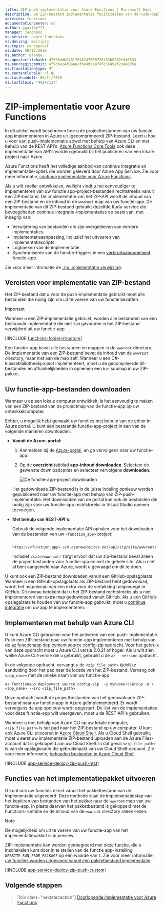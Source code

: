 ```yaml
---
title: ZIP-push-implementatie voor Azure Functions | Microsoft Docs
description: De ZIP-bestand implementatie faciliteiten van de Kudu-deployment-service gebruiken voor het publiceren van uw Azure-functies.
services: functions
documentationcenter: na
author: ggailey777
manager: jeconnoc
ms.service: azure-functions
ms.devlang: multiple
ms.topic: conceptual
ms.date: 08/12/2018
ms.author: glenga
ms.openlocfilehash: d7396ddb94017048247050726f83b0302e946633
ms.sourcegitcommit: af9cb4c4d9aaa1fbe4901af4fc3e49ef2c4e8d5e
ms.translationtype: MT
ms.contentlocale: nl-NL
ms.lasthandoff: 09/11/2018
ms.locfileid: "44347117"
---
```

# <a name="zip-deployment-for-azure-functions"></a>ZIP-implementatie voor Azure Functions

In dit artikel wordt beschreven hoe u de projectbestanden van uw functie-app implementeren in Azure uit (gecomprimeerd) ZIP-bestand. Leert u hoe u voor een push-implementatie zowel met behulp van Azure CLI en met behulp van de REST API's. [Azure Functions Core Tools](functions-run-local.md) ook deze implementatie van API's worden gebruikt bij het publiceren van een lokale project naar Azure.

Azure Functions heeft het volledige aanbod van continue integratie en implementatie-opties die worden geleverd door Azure App Service. Zie voor meer informatie, [continue implementatie voor Azure Functions](functions-continuous-deployment.md).

Als u wilt sneller ontwikkelen, wellicht vindt u het eenvoudiger te implementeren van uw functie app-project-bestanden rechtstreeks vanuit een ZIP-bestand. De implementatie van het ZIP-API wordt de inhoud van een ZIP-bestand en de inhoud in de `wwwroot` map van uw functie-app. De implementatie van dit ZIP-bestand gebruikt dezelfde Kudu-service die bevoegdheden continue integratie-implementaties op basis van, met inbegrip van:

+ Verwijdering van bestanden die zijn overgebleven van eerdere implementaties.
+ Implementatieaanpassing, inclusief het uitvoeren van implementatiescripts.
+ Logboeken van de implementatie.
+ Synchroniseren van de functie-triggers in een [verbruiksabonnement](functions-scale.md) functie-app.

Zie voor meer informatie de [.zip implementatie verwijzing](https://github.com/projectkudu/kudu/wiki/Deploying-from-a-zip-file).

## <a name="deployment-zip-file-requirements"></a>Vereisten voor implementatie van ZIP-bestand

Het ZIP-bestand dat u voor de push-implementatie gebruikt moet alle bestanden die nodig zijn om uit te voeren van uw functie bevatten.

>[!IMPORTANT]
> Wanneer u een ZIP-implementatie gebruikt, worden alle bestanden van een bestaande implementatie die niet zijn gevonden in het ZIP-bestand verwijderd uit uw functie-app.  

[!INCLUDE [functions-folder-structure](../../includes/functions-folder-structure.md)]

Een functie-app bevat alle bestanden en mappen in de `wwwroot` directory. De implementatie van een ZIP-bestand bevat de inhoud van de `wwwroot` directory, maar niet aan de map zelf. Wanneer u een C#-klassebibliotheekproject implementeert, moet u de gecompileerde dll-bestanden en afhankelijkheden in opnemen een `bin` submap in uw ZIP-pakket.

## <a name="download-your-function-app-files"></a>Uw functie-app-bestanden downloaden

Wanneer u op een lokale computer ontwikkelt, is het eenvoudig te maken van een ZIP-bestand van de projectmap van de functie-app op uw ontwikkelcomputer.

Echter, u mogelijk hebt gemaakt uw functies met behulp van de editor in Azure portal. U kunt een bestaande functie-app-project in een van de volgende manieren downloaden:

+ **Vanuit de Azure-portal:**

    1. Aanmelden bij de [Azure-portal](https://portal.azure.com), en ga vervolgens naar uw functie-app.

    2. Op de **overzicht** tabblad **app-inhoud downloaden**. Selecteer de gewenste downloadopties en selecteer vervolgens **downloaden**.

        ![De functie-app-project downloaden](./media/deployment-zip-push/download-project.png)

    Het gedownloade ZIP-bestand is in de juiste indeling opnieuw worden gepubliceerd naar uw functie-app met behulp van ZIP-push-implementatie. Het downloaden van de portal kan ook de bestanden die nodig zijn voor uw functie-app rechtstreeks in Visual Studio openen toevoegen.

+ **Met behulp van REST-API's:**

    Gebruik de volgende implementatie API ophalen voor het downloaden van de bestanden van uw `<function_app>` project: 

        https://<function_app>.scm.azurewebsites.net/api/zip/site/wwwroot/

    Inclusief `/site/wwwroot/` zorgt ervoor dat uw zip-bestand bevat alleen de projectbestanden voor functie-app en niet de gehele site. Als u niet al bent aangemeld naar Azure, wordt u gevraagd om dit te doen.  

U kunt ook een ZIP-bestand downloaden vanuit een GitHub-opslagplaats. Wanneer u een GitHub-opslagplaats als ZIP-bestand hebt gedownload, wordt het mapniveau van een extra voor de vertakking toegevoegd in GitHub. Dit niveau betekent dat u het ZIP-bestand rechtstreeks als u niet implementeren van extra map gedownload vanuit GitHub. Als u een GitHub-opslagplaats te houden van uw functie-app gebruikt, moet u [continue integratie](functions-continuous-deployment.md) om uw app te implementeren.  

## <a name="cli"></a>Implementeren met behulp van Azure CLI

U kunt Azure CLI gebruiken voor het activeren van een push-implementatie. Push een ZIP-bestand naar uw functie-app implementeren met behulp van de [az functionapp deployment source config-zip](/cli/azure/functionapp/deployment/source#az-functionapp-deployment-source-config-zip) opdracht. Voor het gebruik van deze opdracht moet u Azure CLI versie 2.0.21 of hoger. Als u wilt zien welke Azure CLI-versie die u gebruikt, gebruikt u de `az --version` opdracht.

In de volgende opdracht, vervangt u de `<zip_file_path>` tijdelijke aanduiding door het pad naar de locatie van het ZIP-bestand. Vervang ook `<app_name>` met de unieke naam van uw functie-app. 

```azurecli-interactive
az functionapp deployment source config-zip  -g myResourceGroup -n \
<app_name> --src <zip_file_path>
```

Deze opdracht wordt de projectbestanden van het gedownloade ZIP-bestand naar uw functie-app in Azure geïmplementeerd. Er wordt vervolgens de app opnieuw wordt opgestart. De lijst van de implementaties voor deze functie-app wilt weergeven, moet u de REST API's gebruiken.

Wanneer u met behulp van Azure CLI op uw lokale computer, `<zip_file_path>` is het pad naar het ZIP-bestand op uw computer. U kunt ook Azure CLI uitvoeren in [Azure Cloud Shell](../cloud-shell/overview.md). Als u Cloud Shell gebruikt, moet u eerst uw implementatie ZIP-bestand uploaden aan de Azure Files-account dat is gekoppeld aan uw Cloud Shell. In dat geval `<zip_file_path>` is van de opslaglocatie die gebruikmaakt van uw Cloud Shell-account. Zie voor meer informatie, [behouden bestanden in Azure Cloud Shell](../cloud-shell/persisting-shell-storage.md).

[!INCLUDE [app-service-deploy-zip-push-rest](../../includes/app-service-deploy-zip-push-rest.md)]

## <a name="run-functions-from-the-deployment-package"></a>Functies van het implementatiepakket uitvoeren

U kunt ook uw functies direct vanuit het pakketbestand van de implementatie uitgevoerd. Deze methode slaat de implementatiestap van het kopiëren van bestanden van het pakket naar de `wwwroot` map van uw functie-app. In plaats daarvan het pakketbestand is gekoppeld met de Functions-runtime en de inhoud van de `wwwroot` directory alleen-lezen.  

> [!NOTE]
> De mogelijkheid om uit te voeren van uw functie-app van het implementatiepakket is in preview.

ZIP-implementatie kan worden geïntegreerd met deze functie, die u inschakelen kunt door in te stellen van de functie app-instelling `WEBSITE_RUN_FROM_PACKAGE` op een waarde van `1`. Zie voor meer informatie, [uw functies worden uitgevoerd vanuit een pakketbestand implementatie](run-functions-from-deployment-package.md).

[!INCLUDE [app-service-deploy-zip-push-custom](../../includes/app-service-deploy-zip-push-custom.md)]

## <a name="next-steps"></a>Volgende stappen

> [!div class="nextstepaction"]
> [Doorlopende implementatie voor Azure Functions](functions-continuous-deployment.md)

[.zip push deployment reference topic]: https://github.com/projectkudu/kudu/wiki/Deploying-from-a-zip-file
